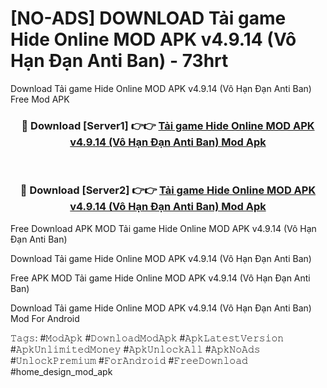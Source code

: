 # [NO-ADS] DOWNLOAD Tải game Hide Online MOD APK v4.9.14 (Vô Hạn Đạn Anti Ban) - 73hrt
Download Tải game Hide Online MOD APK v4.9.14 (Vô Hạn Đạn Anti Ban) Free Mod APK

<div align="center">
<h3>🔴 Download [Server1] 👉👉 <a href="https://apk-comot.site?title=Tải_game_Hide_Online_MOD_APK_v4.9.14_(Vô_Hạn_Đạn_Anti_Ban)">Tải game Hide Online MOD APK v4.9.14 (Vô Hạn Đạn Anti Ban) Mod Apk</a></h3><br>

<h3>🔴 Download [Server2] 👉👉 <a href="https://apk-comot.site?title=Tải_game_Hide_Online_MOD_APK_v4.9.14_(Vô_Hạn_Đạn_Anti_Ban)">Tải game Hide Online MOD APK v4.9.14 (Vô Hạn Đạn Anti Ban) Mod Apk</a></h3>
</div>


Free Download APK MOD Tải game Hide Online MOD APK v4.9.14 (Vô Hạn Đạn Anti Ban)

Download Tải game Hide Online MOD APK v4.9.14 (Vô Hạn Đạn Anti Ban) 

Free APK MOD Tải game Hide Online MOD APK v4.9.14 (Vô Hạn Đạn Anti Ban) 

Download Tải game Hide Online MOD APK v4.9.14 (Vô Hạn Đạn Anti Ban) Mod For Android

𝚃𝚊𝚐𝚜: #𝙼𝚘𝚍𝙰𝚙𝚔 #𝙳𝚘𝚠𝚗𝚕𝚘𝚊𝚍𝙼𝚘𝚍𝙰𝚙𝚔 #𝙰𝚙𝚔𝙻𝚊𝚝𝚎𝚜𝚝𝚅𝚎𝚛𝚜𝚒𝚘𝚗 #𝙰𝚙𝚔𝚄𝚗𝚕𝚒𝚖𝚒𝚝𝚎𝚍𝙼𝚘𝚗𝚎𝚢 #𝙰𝚙𝚔𝚄𝚗𝚕𝚘𝚌𝚔𝙰𝚕𝚕 #𝙰𝚙𝚔𝙽𝚘𝙰𝚍𝚜 #𝚄𝚗𝚕𝚘𝚌𝚔𝙿𝚛𝚎𝚖𝚒𝚞𝚖 #𝙵𝚘𝚛𝙰𝚗𝚍𝚛𝚘𝚒𝚍 #𝙵𝚛𝚎𝚎𝙳𝚘𝚠𝚗𝚕𝚘𝚊𝚍 #home_design_mod_apk